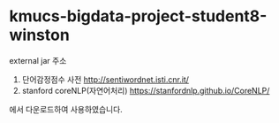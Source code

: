 # kmucs-bigdata-project-student8-winston


external jar 주소
1. 단어감정점수 사전
http://sentiwordnet.isti.cnr.it/
2. stanford coreNLP(자연어처리)
https://stanfordnlp.github.io/CoreNLP/

에서 다운로드하여 사용하였습니다.
